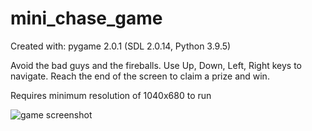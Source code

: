 # mini_chase_game
Created with: pygame 2.0.1 (SDL 2.0.14, Python 3.9.5)

Avoid the bad guys and the fireballs. Use Up, Down, Left, Right keys to navigate. Reach the end of the screen to claim a prize and win.

Requires minimum resolution of 1040x680 to run

![game screenshot](https://github.com/simminda/mini_chase_game/tree/master/assets/screenshot.jpg?raw=true)
